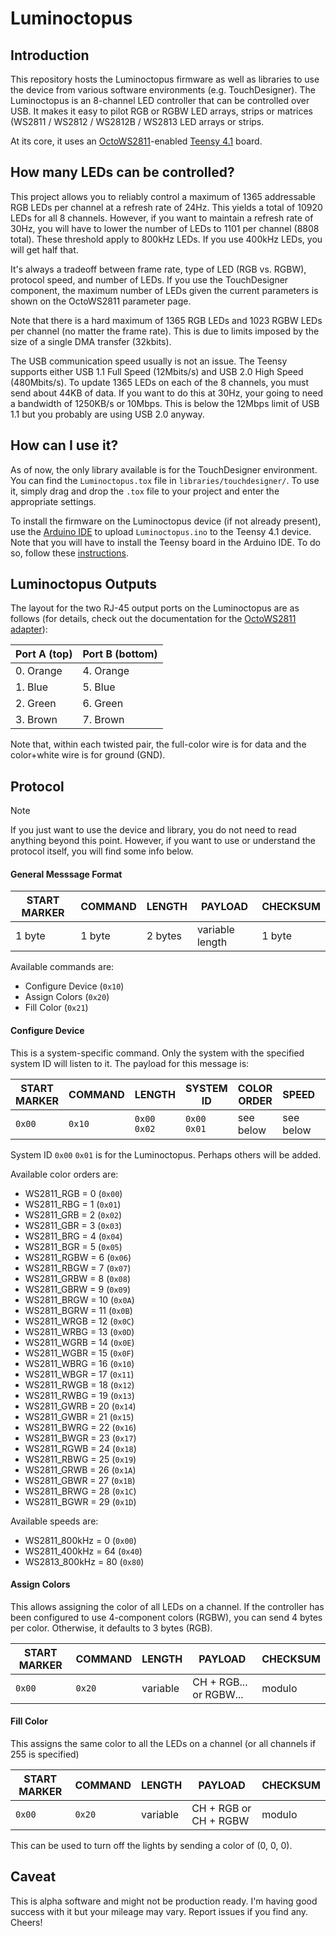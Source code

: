 # Luminoctopus

## Introduction

This repository hosts the Luminoctopus firmware as well as libraries to use the device from various
software environments (e.g. TouchDesigner). The Luminoctopus is an 8-channel LED controller that can
be controlled over USB. It makes it easy to pilot RGB or RGBW LED arrays, strips or matrices (WS2811
/ WS2812 / WS2812B / WS2813 LED arrays or strips.

At its core, it uses an [OctoWS2811](https://www.pjrc.com/store/octo28_adaptor.html)-enabled 
[Teensy 4.1](https://www.pjrc.com/store/teensy41.html) board. 

## How many LEDs can be controlled?

This project allows you to reliably control a maximum of 1365 addressable RGB LEDs per channel at a 
refresh rate of 24Hz. This yields a total of 10920 LEDs for all 8 channels. However, if you want to 
maintain a refresh rate of 30Hz, you will have to lower the number of LEDs to 1101 per channel (8808
total). These threshold apply to 800kHz LEDs. If you use 400kHz LEDs, you will get half that. 

It's always a tradeoff between frame rate, type of LED (RGB vs. RGBW), protocol speed, and number of
LEDs. If you use the TouchDesigner component, the maximum number of LEDs given the current 
parameters is shown on the OctoWS2811 parameter page.

Note that there is a hard maximum of 1365 RGB LEDs and 1023 RGBW LEDs per channel (no matter the 
frame rate). This is due to limits imposed by the size of a single DMA transfer (32kbits).

The USB communication speed usually is not an issue. The Teensy supports either USB 1.1 Full Speed 
(12Mbits/s) and USB 2.0 High Speed (480Mbits/s). To update 1365 LEDs on each of the 8 channels, you
must send about 44KB of data. If you want to do this at 30Hz, your going to need a bandwidth of 
1250KB/s or 10Mbps. This is below the 12Mbps limit of USB 1.1 but you probably are using USB 2.0 
anyway.

## How can I use it?

As of now, the only library available is for the TouchDesigner environment. You can find the 
`Luminoctopus.tox` file in `libraries/touchdesigner/`. To use it, simply drag and drop the `.tox` 
file to your project and enter the appropriate settings.

To install the firmware on the Luminoctopus device (if not already present), use the 
[Arduino IDE](https://www.arduino.cc/en/software/) to upload `Luminoctopus.ino` to the Teensy 4.1
device. Note that you will have to install the Teensy board in the Arduino IDE. To do so, follow 
these [instructions](https://www.pjrc.com/teensy/td_download.html). 

## Luminoctopus Outputs

The layout for the two RJ-45 output ports on the Luminoctopus are as follows (for details, check 
out the documentation for the [OctoWS2811 adapter](https://www.pjrc.com/store/octo28_adaptor.html)):

|Port A (top)      | Port B (bottom)      |
|------------------|----------------------|
| 0. Orange        | 4. Orange            |
| 1. Blue          | 5. Blue              |
| 2. Green         | 6. Green             |
| 3. Brown         | 7. Brown             |

Note that, within each twisted pair, the full-color wire is for data and the color+white wire is for 
ground (GND). 

## Protocol

> [!NOTE]  
> If you just want to use the device and library, you do not need to read anything beyond this point.
> However, if you want to use or understand the protocol itself, you will find some info below.

#### General Messsage Format

|START MARKER|COMMAND|LENGTH |PAYLOAD        |CHECKSUM|
|------------|-------|-------|---------------|--------|
|1 byte      |1 byte |2 bytes|variable length|1 byte  |

Available commands are:

* Configure Device (`0x10`)
* Assign Colors (`0x20`)
* Fill Color (`0x21`)

#### Configure Device

This is a system-specific command. Only the system with the specified system ID will listen to it.
The payload for this message is: 

|START MARKER|COMMAND|LENGTH       |SYSTEM ID    |COLOR ORDER|SPEED      |CHECKSUM|
|------------|-------|-------------|-------------|-----------|-----------|--------|
|`0x00`      |`0x10` |`0x00` `0x02`|`0x00` `0x01`| see below | see below | modulo |

System ID `0x00` `0x01` is for the Luminoctopus. Perhaps others will be added.

Available color orders are:

  * WS2811_RGB  =  0 (`0x00`)
  * WS2811_RBG  =  1 (`0x01`)
  * WS2811_GRB  =  2 (`0x02`)
  * WS2811_GBR  =  3 (`0x03`)
  * WS2811_BRG  =  4 (`0x04`)
  * WS2811_BGR  =  5 (`0x05`)
  * WS2811_RGBW =  6 (`0x06`)
  * WS2811_RBGW =  7 (`0x07`)
  * WS2811_GRBW =  8 (`0x08`)
  * WS2811_GBRW =  9 (`0x09`)
  * WS2811_BRGW = 10 (`0x0A`)
  * WS2811_BGRW = 11 (`0x0B`)
  * WS2811_WRGB = 12 (`0x0C`)
  * WS2811_WRBG = 13 (`0x0D`)
  * WS2811_WGRB = 14 (`0x0E`)
  * WS2811_WGBR = 15 (`0x0F`)
  * WS2811_WBRG = 16 (`0x10`)
  * WS2811_WBGR = 17 (`0x11`)
  * WS2811_RWGB = 18 (`0x12`)
  * WS2811_RWBG = 19 (`0x13`)
  * WS2811_GWRB = 20 (`0x14`)
  * WS2811_GWBR = 21 (`0x15`)
  * WS2811_BWRG = 22 (`0x16`)
  * WS2811_BWGR = 23 (`0x17`)
  * WS2811_RGWB = 24 (`0x18`)
  * WS2811_RBWG = 25 (`0x19`)
  * WS2811_GRWB = 26 (`0x1A`)
  * WS2811_GBWR = 27 (`0x1B`)
  * WS2811_BRWG = 28 (`0x1C`)
  * WS2811_BGWR = 29 (`0x1D`)

Available speeds are: 

  * WS2811_800kHz =  0 (`0x00`)
  * WS2811_400kHz = 64 (`0x40`)
  * WS2813_800kHz = 80 (`0x80`)


#### Assign Colors

This allows assigning the color of all LEDs on a channel. If the controller has been configured to 
use 4-component colors (RGBW), you can send 4 bytes per color. Otherwise, it defaults to 3 bytes 
(RGB).

|START MARKER|COMMAND|LENGTH    |      PAYLOAD           |CHECKSUM|
|------------|-------|----------|------------------------|--------|
|`0x00`      |`0x20` | variable |CH + RGB... or RGBW...  | modulo |

#### Fill Color

This assigns the same color to all the LEDs on a channel (or all channels if 255 is specified)

|START MARKER|COMMAND|LENGTH    |      PAYLOAD         |CHECKSUM|
|------------|-------|----------|----------------------|--------|
|`0x00`      |`0x20` | variable |CH + RGB or CH + RGBW | modulo |

This can be used to turn off the lights by sending a color of (0, 0, 0).

## Caveat

This is alpha software and might not be production ready. I'm having good success with it but your 
mileage may vary. Report issues if you find any. Cheers!
